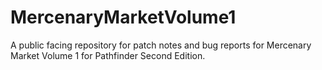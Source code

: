 # MercenaryMarketVolume1
A public facing repository for patch notes and bug reports for Mercenary Market Volume 1 for Pathfinder Second Edition. 

